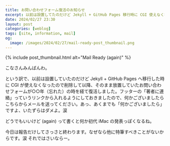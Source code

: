 ```yaml
---
title: お問い合わせフォーム復活のお知らせ
excerpt: 以前は設置してたのだけど Jekyll + GitHub Pages 移行時に CGI 使えなくなったので削除して以降そのまま放置していたお問い合わせフォームが復活しましたよ、ということを伝えるためだけに書いてる記事です。
date: 2024/02/27 23:30
layout: post
categories: [weblog]
tags: [site, information, mail]
og:
  image: /images/2024/02/27/mail-ready-post_thumbnail.png
---
```


{% include post_thumbnail.html alt="Mail Ready (again)" %}

こなさんみんばんわ。

という訳で、以前は設置していたのだけど Jekyll + GitHub Pages へ移行した時に CGI が使えなくなったので削除して以降、そのまま放置していたお問い合わせフォームが○○年（忘れた）の時を経て復活しました。フッターの「著者に連絡」っていうリンクから入れるようにしておきましたので、何かございましたらこちらからメールを送ってください。あっ、あくまでも「何かございましたら」ですよ、いたずらはダメよ。涙

どうでもいいけど (again) って書くと何か初代 iMac の発表っぽくなるね。

今日は報告だけしてさっさと終わります。なぜなら他に特筆すべきことがないからです。涙
それではさいならー。

